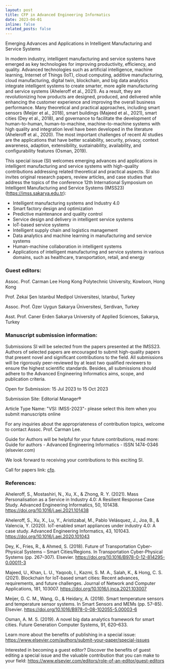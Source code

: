```yaml
---
layout: post
title: CFP in Advanced Engineering Informatics
date: 2023-04-01
inline: false
related_posts: false
---
```


Emerging Advances and Applications in Intelligent Manufacturing and Service Systems


In modern industry, intelligent manufacturing and service systems have emerged as key technologies for improving productivity, efficiency, and quality. Advanced technologies such as artificial intelligence, machine learning, Internet of Things (IoT), cloud computing, additive manufacturing, cloud manufacturing, digital twin, blockchain, and big data analytics integrate intelligent systems to create smarter, more agile manufacturing and service systems (Aheleroff et al., 2021). As a result, they are revolutionizing how products are designed, produced, and delivered while enhancing the customer experience and improving the overall business performance. Many theoretical and practical approaches, including smart sensors (Meijer et al., 2018), smart buildings (Majeed et al., 2021), smart cities (Dey et al., 2018), and governance to facilitate the development of human-to-human, human-to-machine, machine-to-machine systems with high quality and integration level have been developed in the literature (Aheleroff et al., 2020). The most important challenges of recent AI studies are the applications that have better scalability, security, privacy, context awareness, adaption, extensibility, sustainability, availability, and configurability features (Osman, 2019).

This special issue (SI) welcomes emerging advances and applications in intelligent manufacturing and service systems with high-quality contributions addressing related theoretical and practical aspects. SI also invites original research papers, review articles, and case studies that address the topics of the conference 12th International Symposium on Intelligent Manufacturing and Service Systems (IMSS23) (https://imss.sakarya.edu.tr):

- ​Intelligent manufacturing systems and Industry 4.0
- Smart factory design and optimization
- Predictive maintenance and quality control
- Service design and delivery in intelligent service systems
- IoT-based service systems
- Intelligent supply chain and logistics management
- Data analytics and machine learning in manufacturing and service systems
- Human-machine collaboration in intelligent systems
- Applications of intelligent manufacturing and service systems in various domains, such as healthcare, transportation, retail, and energy

### Guest editors:

Assoc. Prof. Carman Lee
Hong Kong Polytechnic University, Kowloon, Hong Kong

Prof. Zekai Şen
Istanbul Medipol Universitesi, Istanbul, Turkey

Assoc. Prof. Özer Uygun
Sakarya Üniversitesi, Serdivan, Turkey

Asst. Prof. Caner Erden
Sakarya University of Applied Sciences, Sakarya, Turkey

### Manuscript submission information:

Submissions SI will be selected from the papers presented at the IMSS23. Authors of selected papers are encouraged to submit high-quality papers that present novel and significant contributions to the field. All submissions will be rigorously peer-reviewed by at least two qualified reviewers to ensure the highest scientific standards. Besides, all submissions should adhere to the Advanced Engineering Informatics aims, scope, and publication criteria.

Open for Submission: 15 Jul 2023 to 15 Oct 2023

Submission Site: Editorial Manager®

Article Type Name: "VSI: IMSS-2023"- please select this item when you submit manuscripts online

For any inquiries about the appropriateness of contribution topics, welcome to contact Assoc. Prof. Carman Lee.

Guide for Authors will be helpful for your future contributions, read more: Guide for authors - Advanced Engineering Informatics - ISSN 1474-0346 (elsevier.com)

We look forward to receiving your contributions to this exciting SI.

Call for papers link: [cfp](https://www.sciencedirect.com/journal/advanced-engineering-informatics/about/call-for-papers#emerging-advances-and-applications-in-intelligent-manufacturing-and-service-systems).

### References:

Aheleroff, S., Mostashiri, N., Xu, X., & Zhong, R. Y. (2021). Mass Personalisation as a Service in Industry 4.0: A Resilient Response Case Study. Advanced Engineering Informatics, 50, 101438. https://doi.org/10.1016/j.aei.2021.101438

Aheleroff, S., Xu, X., Lu, Y., Aristizabal, M., Pablo Velásquez, J., Joa, B., & Valencia, Y. (2020). IoT-enabled smart appliances under industry 4.0: A case study. Advanced Engineering Informatics, 43, 101043. https://doi.org/10.1016/j.aei.2020.101043

Dey, K., Fries, R., & Ahmed, S. (2018). Future of Transportation Cyber-Physical Systems – Smart Cities/Regions. In Transportation Cyber-Physical Systems (pp. 267–307). Elsevier. https://doi.org/10.1016/B978-0-12-814295-0.00011-3

Majeed, U., Khan, L. U., Yaqoob, I., Kazmi, S. M. A., Salah, K., & Hong, C. S. (2021). Blockchain for IoT-based smart cities: Recent advances, requirements, and future challenges. Journal of Network and Computer Applications, 181, 103007. https://doi.org/10.1016/j.jnca.2021.103007

Meijer, G. C. M., Wang, G., & Heidary, A. (2018). Smart temperature sensors and temperature sensor systems. In Smart Sensors and MEMs (pp. 57–85). Elsevier. https://doi.org/10.1016/B978-0-08-102055-5.00003-6

Osman, A. M. S. (2019). A novel big data analytics framework for smart cities. Future Generation Computer Systems, 91, 620–633.

Learn more about the benefits of publishing in a special issue: https://www.elsevier.com/authors/submit-your-paper/special-issues

Interested in becoming a guest editor? Discover the benefits of guest editing a special issue and the valuable contribution that you can make to your field: https://www.elsevier.com/editors/role-of-an-editor/guest-editors


